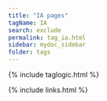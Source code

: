 ```yaml
---
title: "IA pages"
tagName: IA
search: exclude
permalink: tag_ia.html
sidebar: mydoc_sidebar
folder: tags
---
```

{% include taglogic.html %}

{% include links.html %}
